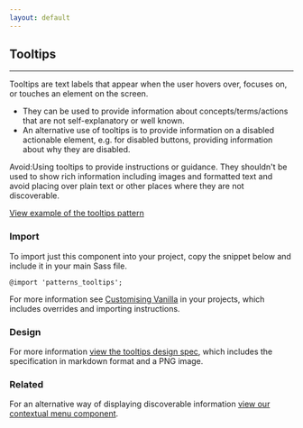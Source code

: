 ```yaml
---
layout: default
---
```


## Tooltips

<hr>

Tooltips are text labels that appear when the user hovers over, focuses on, or touches an element on the screen.

- They can be used to provide information about concepts/terms/actions that are not self-explanatory or well known.
- An alternative use of tooltips is to provide information on a disabled actionable element, e.g. for disabled buttons, providing information about why they are disabled.

<div class="p-notification--caution">
  <p class="p-notification__response">
    <span class="p-notification__status">Avoid:</span>Using tooltips to provide instructions or guidance. They shouldn't be used to show rich information including images and formatted text and avoid placing over plain text or other places where they are not discoverable.
  </p>
</div>

<a href="/examples/patterns/tooltips/"
    class="js-example">
View example of the tooltips pattern
</a>

### Import

To import just this component into your project, copy the snippet below and include it in your main Sass file.

<pre><code>@import 'patterns_tooltips';</code></pre>

For more information see [Customising Vanilla](/customising-vanilla/) in your projects, which includes overrides and importing instructions.

### Design

For more information [view the tooltips design spec](https://github.com/ubuntudesign/vanilla-design/tree/master/Tooltips), which includes the specification in markdown format and a PNG image.

### Related

For an alternative way of displaying discoverable information [view our contextual menu component](/patterns/contextual-menu).
